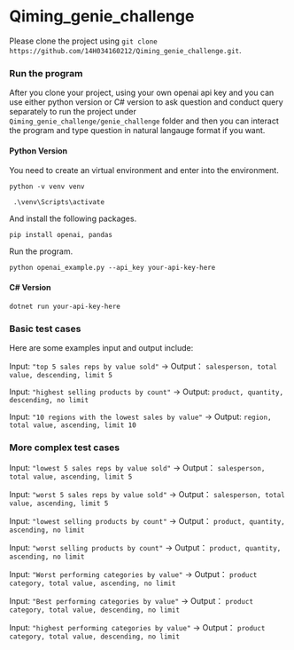 # Qiming_genie_challenge

Please clone the project using `git clone https://github.com/14H034160212/Qiming_genie_challenge.git`.

### Run the program
After you clone your project, using your own openai api key and you can use either python version or C# version to ask question and conduct query separately to run the project under `Qiming_genie_challenge/genie_challenge` folder and then you can interact the program and type question in natural langauge format if you want.

#### Python Version
You need to create an virtual environment and enter into the environment.

`python -v venv venv`

` .\venv\Scripts\activate`

And install the following packages.

`pip install openai, pandas`

Run the program.

`python openai_example.py --api_key your-api-key-here` 

#### C# Version
`dotnet run your-api-key-here` 

### Basic test cases
Here are some examples input and output include:

Input: `"top 5 sales reps by value sold"` -> Output： `salesperson, total value, descending, limit 5`

Input: `"highest selling products by count"` -> Output: `product, quantity, descending, no limit`

Input: `"10 regions with the lowest sales by value"` -> Output: `region, total value, ascending, limit 10`

### More complex test cases 
Input: `"lowest 5 sales reps by value sold"` -> Output： `salesperson, total value, ascending, limit 5`

Input: `"worst 5 sales reps by value sold"` -> Output： `salesperson, total value, ascending, limit 5`

Input: `"lowest selling products by count"` -> Output： `product, quantity, ascending, no limit`

Input: `"worst selling products by count"` -> Output： `product, quantity, ascending, no limit`

Input: `"Worst performing categories by value"` -> Output： `product category, total value, ascending, no limit`

Input: `"Best performing categories by value"` -> Output： `product category, total value, descending, no limit`

Input: `"highest performing categories by value"` -> Output： `product category, total value, descending, no limit`
